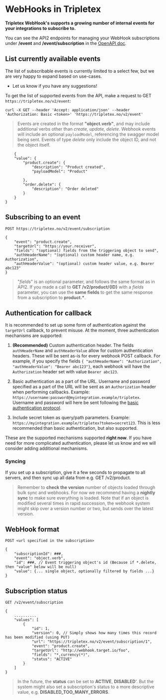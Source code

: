 # WebHooks in Tripletex

**Tripletex WebHook's supports a growing number of internal events for your integrations to subscribe to.**

You can see the API2 endpoints for managing your WebHook subscriptions under **/event** and **/event/subscription** in the [OpenAPI doc](https://tripletex.no/v2-docs/).

## List currently available events

The list of subscribable events is currently limited to a select few, but we are very happy to expand based on use-cases. 

- Let us know if you have any suggestions!

To get the list of supported events from the API, make a request to GET `https://tripletex.no/v2/event`:

    curl -X GET --header 'Accept: application/json' --header 'Authorization: Basic <token>' 'https://tripletex.no/v2/event'

> Events are created in the format **"object.verb"**, and may include additional verbs other than _create, update, delete_. Webhook events will include an optional `payloadModel`, referencing the swagger model being sent. Events of type _delete_ only include the object ID, and not the object itself.

        {
        "value": {
    	    "product.create": {
    	        "description": "Product created",
                "payloadModel": "Product"

    	    },
    	    "order.delete": {
    	        "description": "Order deleted"
    	    }
    	}
    }

## Subscribing to an event

    POST https://tripletex.no/v2/event/subscription

>

    {
    	"event": "product.create",
    	"targetUrl": "https://your.receiver",
    	"fields": "(optional) fields from the triggering object to send",
        "authHeaderName": "(optional) custom header name, e.g. Authorization",
        "authHeaderValue": "(optional) custom header value, e.g. Bearer abc123"
    }

> "_fields_" is an optional parameter, and follows the same format as in API2.
> If you made a call to **GET /v2/product/{ID}** with a _fields_ parameter, you can use the **same fields** to get the same response from a subscription to **product.\***.

## Authentication for callback

It is recommended to set up some form of authentication against the `targetUrl` callback, to prevent misuse.
At the moment, three authentication mechanisms are supported:

1. **(Recommended)** Custom authentication header. The fields `authHeaderName` and `authHeaderValue` allow for custom authentication headers. These will be sent as-is for every webhook POST callback. For example, if you specify the fields `{ "authHeaderName": "Authorization", "authHeaderValue": "Bearer abc123"}`, each webhook will have the `Authorization` header set with value `Bearer abc123`.

2. Basic authentication as a part of the URL. Username and password specified as a part of the URL will be sent as an `Authorization` header when performing callbacks. Example: `https://username:password@myintegration.example/tripletex`. Username and password will here be sent following the [basic authentication protocol](https://en.wikipedia.org/wiki/Basic_access_authentication).

3. Include secret token as query/path parameters. Example: `https://myintegration.example/tripletex?token=secret123`. This is less recommended than basic authentication, but also supported.

These are the supported mechanisms supported **right now**. If you have need for more complicated authentication, please let us know and we will consider adding additional mechanisms.

### Syncing

If you set up a subscription, give it a few seconds to propagate to all servers, and then sync up all data from e.g. GET /v2/product.

> Remember to **check the version** number of objects loaded through bulk sync and webhooks.
> For now we recommend having a **nightly sync** to make sure everything is loaded.
> Note that if an object is modified several times in rapid succession, the webhook system might skip over a version number or two, but sends over the latest version.

## WebHook format

    POST <url specified in the subscription>

>

    {
    	"subscriptionId": ###,
    	"event": "object.verb",
    	"id": ###, // Event triggering object's id (Because if *.delete, then "value" below will be null)
    	"value": {... single object, optionally filtered by fields ...}
    }

## Subscription status

    GET /v2/event/subscription

>

    {
    	..........
    	"values": [
    		{
    			"id": 1,
    			"version": 0, // Simply shows how many times this record has been modified (using PUT)
    			"url": "https://tripletex.no/v2/event/subscription/1",
    			"event": "product.create",
    			"targetUrl": "http://webhook.target.io/foo",
    			"fields": "*,currency(*)",
    			"status": "ACTIVE"
    		}
    	]
    }

> In the future, the **status** can be set to **ACTIVE**, **DISABLED**'. But the system might also set a subscription's status to a more descriptive value, e.g. **DISABLED_TOO_MANY_ERRORS**.
